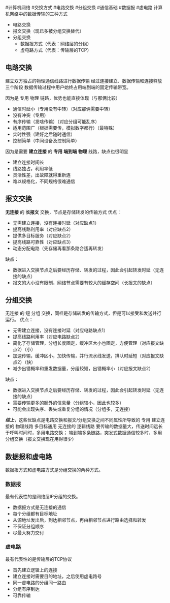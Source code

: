 #计算机网络 #交换方式 #电路交换 #分组交换 #通信基础 #数据报 #虚电路
计算机网络中的数据传输的三种方式
- 电路交换
- 报文交换（现已多被分组交换替代）
- 分组交换
	- 数据报方式（代表：网络层的分组）
	- 虚电路方式（代表：传输层的TCP）

## 电路交换
建立双方独占的物理通信线路进行数据传输
经过连接建立、数据传输和连接释放三个阶段
数据传输过程中用户始终占用端到端的固定传输带宽。

因为是 专用 物理 链路，优势也能直接体现（与那俩比较）
- 通信时延小（专用没有中转）（对应那俩需要中转）
- 没有冲突（专用）
- 有序传输（发啥传输）（对应分组可能乱序）
- 适用范围广（根据需要传，模拟数字都行）（最特殊）
- 实时性强（建好之后随时通信）
- 控制简单（中间设备及控制简单）

因为是需要 **建立连接** 的 **专用** **端到端** **物理** 线路，缺点也很明显
- 建立连接时间长
- 线路独占，利用率低
- 灵活性差，出故障就得重新连
- 难以规格化，不同规格很难通信

##  报文交换
**无连接** 的 **长报文** 交换，节点是存储转发的传输方式
优点：
- 无需建立连接，没有连接时延（对应缺点1）
- 提高线路利用率（对应缺点2）
- 提供多目标服务（对应缺点2）
- 提高线路可靠性（对应缺点3）
- 动态分配电路（先存储再看那条路合适再转发）


缺点：
- 数据进入交换节点之后要经历存储、转发的过程，因此会引起转发时延（无连接的缺点）
- 报文的大小没有限制，网络节点需要有较大的缓存空间（长报文的缺点）

## 分组交换
无连接 的 短 分组 交换，同样是存储转发的传输方式，但是可以接受和发送并行运行。
优点：
- 无需建立连接，没有连接时延（对应电路缺点1）
- 提高线路利用率（对应电路缺点2）
- 简化了存储管理，分组长度固定，缓冲区大小也固定，方便管理（对应报文缺点2）（小）
- 加速传输，缓冲区小，加快传输，并行流水线发送，排队时延短（对应报文缺点2）（快）
- 减少出错概率和重发数据量，分组较短，出错概率小（对应报文缺点2）

缺点：
- 数据进入交换节点之后要经历存储、转发的过程，因此会引起转发时延（无连接的缺点）
- 需要传输更多的额外的信息量（分组较小，因此也较多）
- 可能会出现失序、丢失或重复分组的情况（分组多，无连接）

***综上***，这些优缺点是电路交换和报文/分组交换之间不同属性所导致的
专用 建立连接的 物理线路
多目标通用 无连接的 逻辑线路
要传输的数据量大，传送时间远长于呼叫时间时，多用电路交换；
端到端多条链路，突发式数据通信较多时，多用分组交换（报文交换现在用得很少）

## 数据报和虚电路
数据报方式和虚电路方式是分组交换的两种方式。

### 数据报
最有代表性的是网络层IP分组的交换。
- 数据报方式是无连接的通信
- 每个分组都有目标地址
- 从源地址发出后，到达相邻节点，再由相邻节点进行路由选择和转发
- 不保证分组顺序
- 尽最大努力交付

### 虚电路
最有代表性的是传输层的TCP协议
- 首先建立逻辑上的连接
- 建立连接时需要目的地址，之后使用虚电路号
- 同一虚电路的分组同一路由
- 分组有序到达
- 可靠传输
